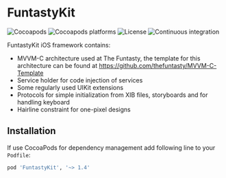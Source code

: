 # FuntastyKit

![Cocoapods](https://img.shields.io/cocoapods/v/FuntastyKit.svg)
![Cocoapods platforms](https://img.shields.io/cocoapods/p/FuntastyKit.svg)
![License](https://img.shields.io/cocoapods/l/FuntastyKit.svg)
![Continuous integration](https://img.shields.io/bitrise/b2201bef8986b898.svg?label=ci&token=55zmQOJfJyHGQ2nOwaQ23Q)

FuntastyKit iOS framework contains:

- MVVM-C architecture used at The Funtasty, the template for this architecture can be found at https://github.com/thefuntasty/MVVM-C-Template
- Service holder for code injection of services
- Some regularly used UIKit extensions
- Protocols for simple initialization from XIB files, storyboards and for handling keyboard
- Hairline constraint for one-pixel designs

## Installation

If use CocoaPods for dependency management add following line to your `Podfile`:

```ruby
pod 'FuntastyKit', '~> 1.4'
```
